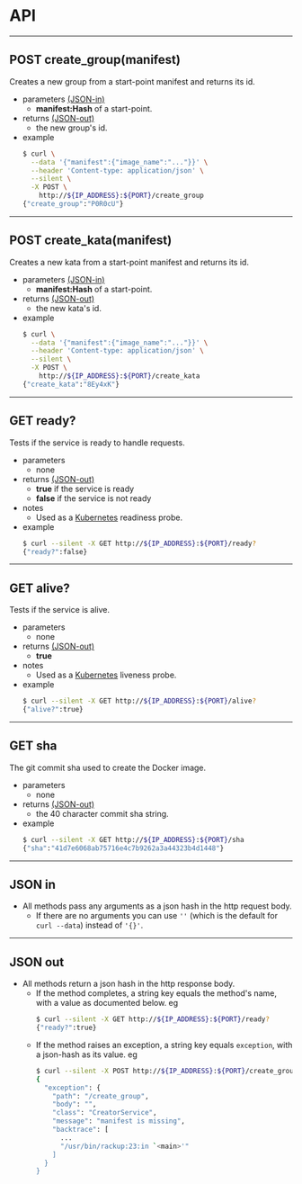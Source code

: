 # API
- - - -
## POST create_group(manifest)
 Creates a new group from a start-point manifest and returns its id.
- parameters [(JSON-in)](#json-in)
  * **manifest:Hash** of a start-point.
- returns [(JSON-out)](#json-out)
  * the new group's id.
- example
  ```bash
  $ curl \
    --data '{"manifest":{"image_name":"..."}}' \
    --header 'Content-type: application/json' \
    --silent \
    -X POST \
      http://${IP_ADDRESS}:${PORT}/create_group
  {"create_group":"P0R0cU"}
  ```

- - - -
## POST create_kata(manifest)
Creates a new kata from a start-point manifest and returns its id.
- parameters [(JSON-in)](#json-in)
  * **manifest:Hash** of a start-point.
- returns [(JSON-out)](#json-out)
  * the new kata's id.
- example
  ```bash
  $ curl \
    --data '{"manifest":{"image_name":"..."}}' \
    --header 'Content-type: application/json' \
    --silent \
    -X POST \
      http://${IP_ADDRESS}:${PORT}/create_kata
  {"create_kata":"8Ey4xK"}
  ```

- - - -
## GET ready?
Tests if the service is ready to handle requests.
- parameters
  * none
- returns [(JSON-out)](#json-out)
  * **true** if the service is ready
  * **false** if the service is not ready
- notes
  * Used as a [Kubernetes](https://kubernetes.io/) readiness probe.
- example
  ```bash     
  $ curl --silent -X GET http://${IP_ADDRESS}:${PORT}/ready?
  {"ready?":false}
  ```

- - - -
## GET alive?
Tests if the service is alive.  
- parameters
  * none
- returns [(JSON-out)](#json-out)
  * **true**
- notes
  * Used as a [Kubernetes](https://kubernetes.io/) liveness probe.  
- example
  ```bash     
  $ curl --silent -X GET http://${IP_ADDRESS}:${PORT}/alive?
  {"alive?":true}
  ```

- - - -
## GET sha
The git commit sha used to create the Docker image.
- parameters
  * none
- returns [(JSON-out)](#json-out)
  * the 40 character commit sha string.
- example
  ```bash     
  $ curl --silent -X GET http://${IP_ADDRESS}:${PORT}/sha
  {"sha":"41d7e6068ab75716e4c7b9262a3a44323b4d1448"}
  ```

- - - -
## JSON in
- All methods pass any arguments as a json hash in the http request body.
  * If there are no arguments you can use ```''``` (which is the default
    for ```curl --data```) instead of ```'{}'```.

- - - -
## JSON out      
- All methods return a json hash in the http response body.
  * If the method completes, a string key equals the method's name, with
    a value as documented below. eg
    ```bash
    $ curl --silent -X GET http://${IP_ADDRESS}:${PORT}/ready?
    {"ready?":true}
    ```
  * If the method raises an exception, a string key equals ```exception```, with
    a json-hash as its value. eg
    ```bash
    $ curl --silent -X POST http://${IP_ADDRESS}:${PORT}/create_group | jq      
    {
      "exception": {
        "path": "/create_group",
        "body": "",
        "class": "CreatorService",
        "message": "manifest is missing",
        "backtrace": [
          ...
          "/usr/bin/rackup:23:in `<main>'"
        ]
      }
    }
    ```
